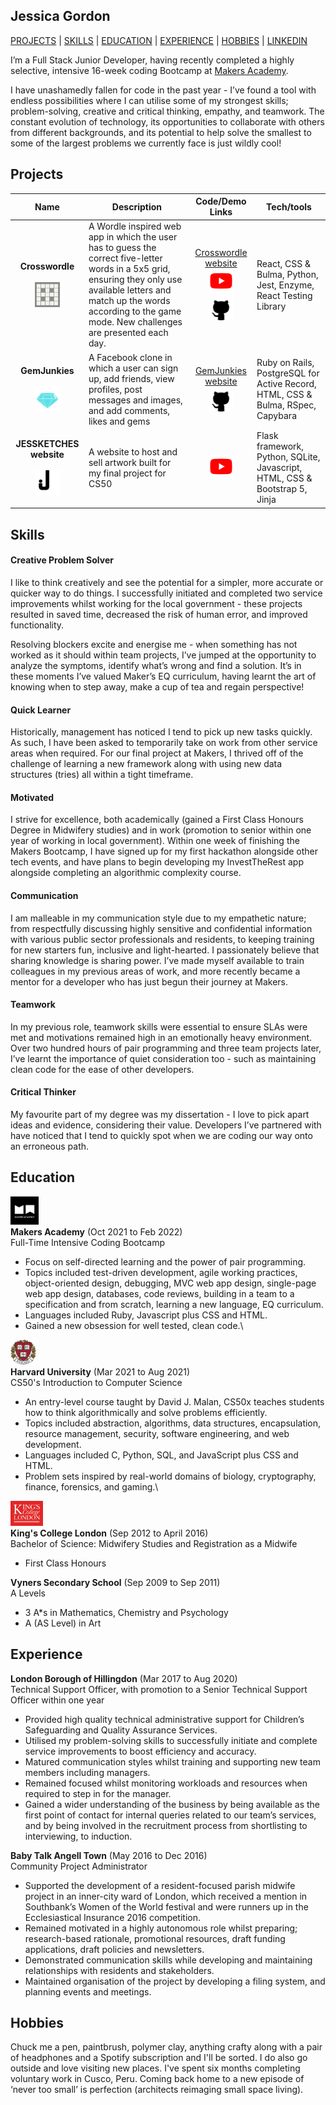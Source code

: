 ## Jessica Gordon

[PROJECTS](#projects) | [SKILLS](#skills) | [EDUCATION](#education) | [EXPERIENCE](#experience) | [HOBBIES](#hobbies) | [LINKEDIN](https://uk.linkedin.com/in/jessica-gordon-5b8875200)

I’m a Full Stack Junior Developer, having recently completed a highly selective, intensive 16-week coding Bootcamp at [Makers Academy](http://www.makersacademy.com/).

I have unashamedly fallen for code in the past year - I’ve found a tool with endless possibilities where I can utilise some of my strongest skills; problem-solving, creative and critical thinking, empathy, and teamwork. The constant evolution of technology, its opportunities to collaborate with others from different backgrounds, and its potential to help solve the smallest to some of the largest problems we currently face is just wildly cool!

## Projects

| Name | Description | Code/Demo Links | Tech/tools |
| ---- |------------ | --------------- | ---------- |
| <p align="center">**Crosswordle** <br><br><img src="./images/crosswordle.png" height="40"></p> | A Wordle inspired web app in which the user has to guess the correct five-letter words in a 5x5 grid, ensuring they only use available letters and match up the words according to the game mode. New challenges are presented each day. | <p align="center">[Crosswordle website](https://crosswordle-production.herokuapp.com/normal) <br> [<img src="./images/youtube-icon.png" height="40">](https://youtu.be/LFG_3K62Uhc?t=2520) <br> [<img src="./images/github-icon.png" height="40">](https://github.com/jessgordon/crosswordle)</p> | React, CSS & Bulma, Python, Jest, Enzyme, React Testing Library |
| <p align="center">**GemJunkies** <br><br> <img src="./images/GemJunkies.png" height="40"></p> | A Facebook clone in which a user can sign up, add friends, view profiles, post messages and images, and add comments, likes and gems | <p align="center">[GemJunkies website](http://gem-junkies.herokuapp.com) <br> [<img src="./images/github-icon.png" height="40">](https://github.com/Riky5/acebook-ruby-junkies)</p> | Ruby on Rails, PostgreSQL for Active Record, HTML, CSS & Bulma, RSpec, Capybara |
| <p align="center">**JESSKETCHES website** <br><br> <img src="./images/jsklogo.png" height="40"></p>| A website to host and sell artwork built for my final project for CS50| <p align="center">[<img src="./images/youtube-icon.png" height="40">](https://www.youtube.com/watch?v=a6cnRCpabnE)</p> | Flask framework, Python, SQLite, Javascript, HTML, CSS & Bootstrap 5, Jinja     |

## Skills

#### Creative Problem Solver

I like to think creatively and see the potential for a simpler, more accurate or quicker way to do things. I successfully initiated and completed two service improvements whilst working for the local government - these projects resulted in saved time, decreased the risk of human error, and improved functionality. 

Resolving blockers excite and energise me - when something has not worked as it should within team projects, I’ve jumped at the opportunity to analyze the symptoms, identify what’s wrong and find a solution. It’s in these moments I’ve valued Maker’s EQ curriculum, having learnt the art of knowing when to step away, make a cup of tea and regain perspective!

#### Quick Learner

Historically, management has noticed I tend to pick up new tasks quickly. As such, I have been asked to temporarily take on work from other service areas when required. For our final project at Makers, I thrived off of the challenge of learning a new framework along with using new data structures (tries) all within a tight timeframe.

#### Motivated

I strive for excellence, both academically (gained a First Class Honours Degree in Midwifery studies) and in work (promotion to senior within one year of working in local government). Within one week of finishing the Makers Bootcamp, I have signed up for my first hackathon alongside other tech events, and have plans to begin developing my InvestTheRest app alongside completing an algorithmic complexity course. 

#### Communication

I am malleable in my communication style due to my empathetic nature; from respectfully discussing highly sensitive and confidential information with various public sector professionals and residents, to keeping training for new starters fun, inclusive and light-hearted. I passionately believe that sharing knowledge is sharing power. I’ve made myself available to train colleagues in my previous areas of work, and more recently became a mentor for a developer who has just begun their journey at Makers.

#### Teamwork

In my previous role, teamwork skills were essential to ensure SLAs were met and motivations remained high in an emotionally heavy environment. Over two hundred hours of pair programming and three team projects later, I’ve learnt the importance of quiet consideration too - such as maintaining clean code for the ease of other developers.

#### Critical Thinker

My favourite part of my degree was my dissertation - I love to pick apart ideas and evidence, considering their value. Developers I’ve partnered with have noticed that I tend to quickly spot when we are coding our way onto an erroneous path.

## Education

<img src="./images/makers.png" height="45">\
**Makers Academy** (Oct 2021 to Feb 2022)\
Full-Time Intensive Coding Bootcamp

- Focus on self-directed learning and the power of pair programming.
- Topics included test-driven development, agile working practices, object-oriented design, debugging, MVC web app design, single-page web app design, databases, code reviews, building in a team to a specification and from scratch, learning a new language, EQ curriculum.
- Languages included Ruby, Javascript plus CSS and HTML.
- Gained a new obsession for well tested, clean code.\

<img src="./images/harvard.png" height="40">\
**Harvard University** (Mar 2021 to Aug 2021)\
CS50's Introduction to Computer Science

- An entry-level course taught by David J. Malan, CS50x teaches students how to think algorithmically and solve problems efficiently.
- Topics included abstraction, algorithms, data structures, encapsulation, resource management, security, software engineering, and web development.
- Languages included C, Python, SQL, and JavaScript plus CSS and HTML.
- Problem sets inspired by real-world domains of biology, cryptography, finance, forensics, and gaming.\

<img src="./images/kcl.png" height="40">\
**King's College London** (Sep 2012 to April 2016)\
Bachelor of Science: Midwifery Studies and Registration as a Midwife

- First Class Honours

**Vyners Secondary School** (Sep 2009 to Sep 2011)\
A Levels

- 3 A\*s in Mathematics, Chemistry and Psychology
- A (AS Level) in Art

## Experience

**London Borough of Hillingdon** (Mar 2017 to Aug 2020)  
Technical Support Officer, with promotion to a Senior Technical Support Officer within one year

- Provided high quality technical administrative support for Children’s Safeguarding and Quality Assurance Services.
- Utilised my problem-solving skills to successfully initiate and complete service improvements to boost efficiency and accuracy.
- Matured communication styles whilst training and supporting new team members including managers.
- Remained focused whilst monitoring workloads and resources when required to step in for the manager.
- Gained a wider understanding of the business by being available as the first point of contact for internal queries related to our team’s services, and by being involved in the recruitment process from shortlisting to interviewing, to induction.

**Baby Talk Angell Town** (May 2016 to Dec 2016)  
Community Project Administrator

- Supported the development of a resident-focused parish midwife project in an inner-city ward of London, which received a mention in Southbank’s Women of the World festival and were runners up in the Ecclesiastical Insurance 2016 competition.
- Remained motivated in a highly autonomous role whilst preparing; research-based rationale, promotional resources, draft funding applications, draft policies and newsletters.
- Demonstrated communication skills while developing and maintaining relationships with residents and stakeholders.
- Maintained organisation of the project by developing a filing system, and planning events and meetings.

## Hobbies

Chuck me a pen, paintbrush, polymer clay, anything crafty along with a pair of headphones and a Spotify subscription and I'll be sorted. I do also go outside and love visiting new places. I've spent six months completing voluntary work in Cusco, Peru. Coming back home to a new episode of ‘never too small’ is perfection (architects reimaging small space living).